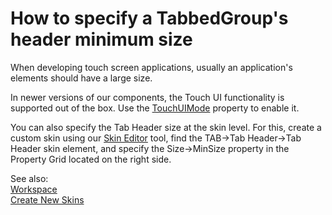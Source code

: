 # How to specify a TabbedGroup's header  minimum size

<p>When developing touch screen applications, usually an application's elements should have a large size.<br />
  
In newer versions of our components, the Touch UI functionality is supported out of the box. Use the <a href="https://docs.devexpress.com/WindowsForms/DevExpress.XtraEditors.WindowsFormsSettings.TouchUIMode">TouchUIMode</a> property to enable it.

You can also specify the Tab Header size at the skin level. For this, create a custom skin using our <a href="https://docs.devexpress.com/SkinEditor/1630/WinForms-Skin-Editor">Skin Editor</a> tool, find the TAB->Tab Header->Tab Header skin element, and specify the Size->MinSize property in the Property Grid located on the right side.

See also:</br>
<a href="https://docs.devexpress.com/SkinEditor/118387/workspace">Workspace</a></br>
<a href="https://docs.devexpress.com/SkinEditor/2547/create-new-skins">Create New Skins</a>
